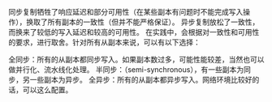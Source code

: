 同步复制牺牲了响应延迟和部分可用性（在某些副本有问题时不能完成写入操作），换取了所有副本的一致性（但并不能严格保证）。
异步复制放松了一致性，而换来了较低的写入延迟和较高的可用性。
在实践中，会根据对一致性和可用性的要求，进行取舍。针对所有从副本来说，可以有以下选择：

全同步：所有的从副本都同步写入。如果副本数过多，可能性能较差，当然也可以做并行化、流水线化处理。
半同步：（semi-synchronous），有一些副本为同步，另一些副本为异步。
全异步：所有的从副本都异步写入。网络环境比较好的话，可以这么配置。
